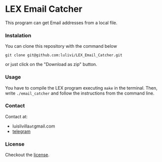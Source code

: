 # LEX Email Catcher

This program can get Email addresses from a local file.

### Instalation

You can clone this repository with the command below
```
git clone git@github.com:lulivi/LEX_Email_Catcher.git
```
or just click on the "Download as zip" button.

### Usage

You have to compile the LEX program executing `make` in the terminal.
Then, write `./email_catcher` and follow the instructions from the command line.


### Contact
Contact at:
 - luislivilla`at`gmail.com
 - [telegram](http://t.me/luvo0)

### License
Checkout the [license](https://github.com/lulivi/LEX_Email_Catcher/blob/master/LICENSE).

